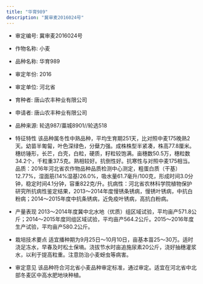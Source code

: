 ```yaml
---
title: "华育989"
description: "冀审麦2016024号"
---
```

* 审定编号:  冀审麦2016024号

*  作物名称:  小麦

*  品种名称:  华育989

*  审定年份:  2016

*  审定单位:  河北省

* 育种者:  唐山农丰种业有限公司

*  申请者:  唐山农丰种业有限公司

*  品种来源:  轮选987/藁城8901//轮选518

*  特征特性
该品种属冬性中熟品种，平均生育期251天，比对照中麦175晚熟2天。幼苗半匍匐，叶色深绿色，分蘖力强。成株株型半紧凑，株高77.8厘米。穗纺锤形，长芒，白壳，白粒，硬质，籽粒较饱满。亩穗数50.5万，穗粒数34.2个，千粒重37.5克。熟相较好。抗倒性好。抗寒性与对照中麦175相当。品质：2016年河北省农作物品种品质检测中心测定，粗蛋白质（干基）12.77%，湿面筋(14%湿基)26.0%，吸水量61.7毫升/100克，形成时间3.0分钟，稳定时间4.1分钟，容重822克/升。抗病性：河北省农林科学院植物保护研究所抗病性鉴定结果，2013～2014年度慢锈条锈病，慢锈叶锈病，中抗白粉病；2014～2015年度中抗条锈病，近免疫叶锈病，高抗白粉病。

*  产量表现
2013～2014年度冀中北水地（优质）组区域试验，平均亩产571.8公斤；2014～2015年度同组区域试验，平均亩产564.2公斤。2015～2016年度生产试验，平均亩产580.2公斤。

*  栽培技术要点
适宜播种期为9月25日～10月10日，亩基本苗25～30万。适时浇足冻水，早春及时松土保墒。浇拔节水时亩追施尿素20公斤，浇好抽穗灌浆水，以利于提高粒重。注意防治小麦蚜虫等病害。

*  审定意见
该品种符合河北省小麦品种审定标准，通过审定。适宜在河北省中北部冬麦区中高水肥地块种植。
